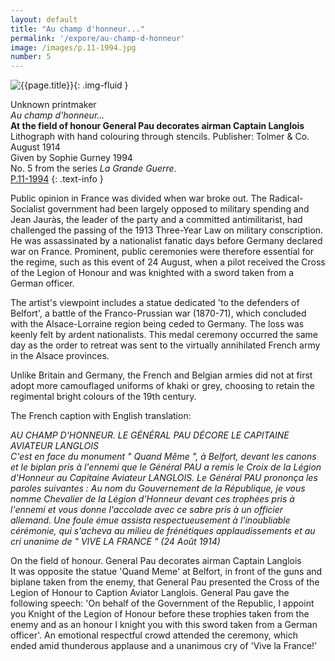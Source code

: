 ```yaml
---
layout: default
title: "Au champ d'honneur..."
permalink: '/expore/au-champ-d-honneur'
image: /images/p.11-1994.jpg
number: 5
---
```

![{{page.title}}]({{site.baseurl}}/images/P.11-1994.jpg){: .img-fluid }

Unknown printmaker  
_Au champ d'honneur..._  
**At the field of honour General Pau decorates airman Captain Langlois**  
Lithograph with hand colouring through stencils. Publisher: Tolmer & Co. August 1914  
Given by Sophie Gurney 1994  
No. 5 from the series _La Grande Guerre_.  
[P.11-1994]({{site.collection_url}}/id/object/198875)
{: .text-info }

Public opinion in France was divided when war broke out. The Radical-Socialist government had been largely opposed to military spending and Jean Jauràs, the leader of the party and a committed antimilitarist, had challenged the passing of the 1913 Three-Year Law on military conscription. He was assassinated by a nationalist fanatic days before Germany declared war on France. Prominent, public ceremonies were therefore essential for the regime, such as this event of 24 August, when a pilot received the Cross of the Legion of Honour and was knighted with a sword taken from a German officer.

The artist's viewpoint includes a statue dedicated 'to the defenders of Belfort', a battle of the Franco-Prussian war (1870-71), which concluded with the Alsace-Lorraine region being ceded to Germany. The loss was keenly felt by ardent nationalists. This medal ceremony occurred the same day as the order to retreat was sent to the virtually annihilated French army in the Alsace provinces.

Unlike Britain and Germany, the French and Belgian armies did not at first adopt more camouflaged uniforms of khaki or grey, choosing to retain the regimental bright colours of the 19th century.


The French caption with English translation:

_AU CHAMP D'HONNEUR. LE GÉNÉRAL PAU DÉCORE LE CAPITAINE AVIATEUR LANGLOIS  
C'est en face du monument " Quand Même ", à Belfort, devant les canons et le biplan pris à l'ennemi que le Général PAU a remis le Croix de la Légion d'Honneur au Capitaine Aviateur LANGLOIS. Le Général PAU prononça les paroles suivantes : Au nom du Gouvernement de la République, je vous nomme Chevalier de la Légion d'Honneur devant ces trophées pris à l'ennemi et vous donne l'accolade avec ce sabre pris à un officier allemand. Une foule émue assista respectueusement à l'inoubliable cérémonie, qui s'acheva au milieu de frénétiques applaudissements et au cri unanime de " VIVE LA FRANCE " (24 Août 1914)_

On the field of honour. General Pau decorates airman Captain Langlois  
It was opposite the statue 'Quand Meme' at Belfort, in front of the guns and biplane taken from the enemy, that General Pau presented the Cross of the Legion of Honour to Caption Aviator Langlois. General Pau gave the following speech: 'On behalf of the Government of the Republic, I appoint you Knight of the Legion of Honour before these trophies taken from the enemy and as an honour I knight you with this sword taken from a German officer'. An emotional respectful crowd attended the ceremony, which ended amid thunderous applause and a unanimous cry of 'Vive la France!'
